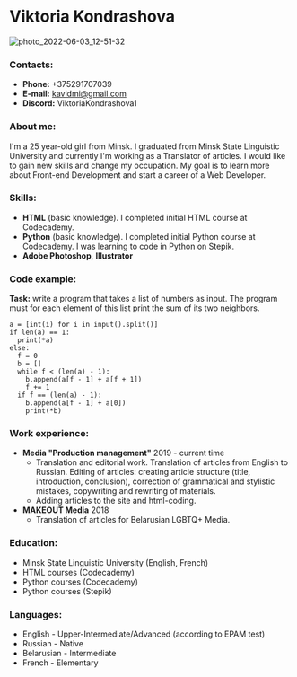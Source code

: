 # Viktoria Kondrashova
![photo_2022-06-03_12-51-32](https://user-images.githubusercontent.com/106308348/171850105-9a3a3d38-5a15-49c2-8385-bb781440a574.jpg)
### Contacts:
* **Phone:** +375291707039
* **E-mail:** kavidmi@gmail.com
* **Discord:** ViktoriaKondrashova1
### About me:
I'm a 25 year-old girl from Minsk. I graduated from Minsk State Linguistic University and currently I'm working as a Translator of articles. I would like to gain new skills and change my occupation.
My goal is to learn more about Front-end Development and start a career of a Web Developer.
### Skills:
* **HTML** (basic knowledge). I completed initial HTML course at Codecademy.
* **Python** (basic knowledge). I completed initial Python course at Codecademy. I was learning to code in Python on Stepik.
* **Adobe Photoshop**, **Illustrator**
### Code example:
**Task:** write a program that takes a list of numbers as input. The program must for each element of this list print the sum of its two neighbors.
```
a = [int(i) for i in input().split()]
if len(a) == 1:
  print(*a)
else:  
  f = 0
  b = []
  while f < (len(a) - 1):
    b.append(a[f - 1] + a[f + 1])
    f += 1
  if f == (len(a) - 1):
    b.append(a[f - 1] + a[0])
    print(*b)
```
### Work experience:
* **Media "Production management"**
2019 - current time
    + Translation and editorial work. Translation of articles from English to Russian. Editing of articles: creating article structure (title, introduction, conclusion), correction of grammatical and stylistic mistakes, copywriting and rewriting of materials.
    + Adding articles to the site and html-coding.
* **MAKEOUT Media** 2018
    + Translation of articles for Belarusian LGBTQ+ Media.
### Education:
* Minsk State Linguistic University (English, French)
* HTML courses (Codecademy)
* Python courses (Codecademy)
* Python courses (Stepik)
### Languages:
* English - Upper-Intermediate/Advanced (according to EPAM test)
* Russian - Native
* Belarusian - Intermediate
* French - Elementary


